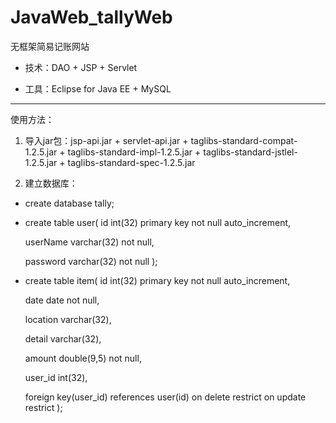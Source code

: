 # JavaWeb_tallyWeb
 无框架简易记账网站

* 技术：DAO + JSP + Servlet

* 工具：Eclipse for Java EE + MySQL

***

 使用方法：

1. 导入jar包：jsp-api.jar + servlet-api.jar + taglibs-standard-compat-1.2.5.jar + taglibs-standard-impl-1.2.5.jar + taglibs-standard-jstlel-1.2.5.jar + taglibs-standard-spec-1.2.5.jar 
 

2. 建立数据库：

* create database tally;

* create table user(
	id int(32) primary key not null auto_increment,

	userName varchar(32) not null,
	
	password varchar(32) not null
	);


* create table item(
	id int(32) primary key not null auto_increment,

	date date not null,

	location varchar(32),

	detail varchar(32),

	amount double(9,5) not null,

	user_id int(32),
	
	foreign key(user_id) references user(id) on delete restrict on update restrict
	);
